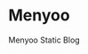 # Menyoo

<!-- [![Greenkeeper badge](https://badges.greenkeeper.io/MenuQR/blog.svg)](https://greenkeeper.io/) -->

Menyoo Static Blog